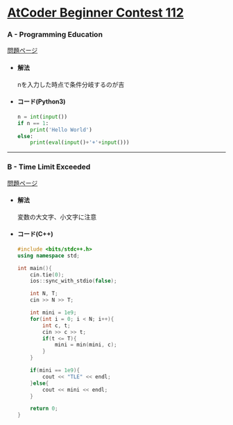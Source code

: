 # [AtCoder Beginner Contest 112](https://atcoder.jp/contests/abc112)  
  
### A - Programming Education  
[問題ページ](https://atcoder.jp/contests/abc112/tasks/abc112_a)  
- #### 解法  
    nを入力した時点で条件分岐するのが吉  
- #### コード(Python3)  
  
    ```python
    n = int(input())
    if n == 1:
        print('Hello World')
    else:
        print(eval(input()+'+'+input()))
    ```
  
---
  
### B - Time Limit Exceeded  
[問題ページ](https://atcoder.jp/contests/abc112/tasks/abc112_b)  
- #### 解法  
    変数の大文字、小文字に注意
  
- #### コード(C++)  
  
    ```cpp
    #include <bits/stdc++.h>
    using namespace std;

    int main(){
        cin.tie(0);
        ios::sync_with_stdio(false);

        int N, T;
        cin >> N >> T;

        int mini = 1e9;
        for(int i = 0; i < N; i++){
            int c, t;
            cin >> c >> t;
            if(t <= T){
                mini = min(mini, c);
            }
        }

        if(mini == 1e9){
            cout << "TLE" << endl;
        }else{
            cout << mini << endl;
        }

        return 0;
    }
    ```
  